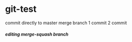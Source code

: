 # git-test

commit directly to master
merge branch
1 commit
2 commit

##### editing merge-squash branch

